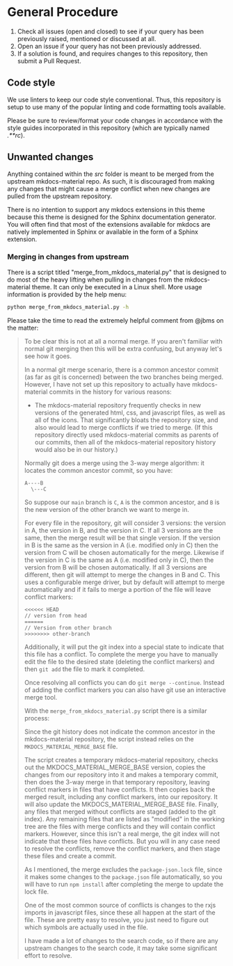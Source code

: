 # General Procedure

1. Check all issues (open and closed) to see if your query has been previously raised, mentioned or discussed at all.
2. Open an issue if your query has not been previously addressed.
3. If a solution is found, and requires changes to this repository, then submit a Pull Request.

## Code style

We use linters to keep our code style conventional. Thus, this repository is setup to use many of the popular linting and code formatting tools available.

Please be sure to review/format your code changes in accordance with the style guides incorporated in this repository (which are typically named _.**rc_).

## Unwanted changes

Anything contained within the _src_ folder is meant to be merged from the upstream mkdocs-material repo. As such, it is discouraged from making any changes that might cause a merge conflict when new changes are pulled from the upstream repository.

There is no intention to support any mkdocs extensions in this theme because this theme is designed for the Sphinx documentation generator. You will often find that most of the extensions available for mkdocs are natively implemented in Sphinx or available in the form of a Sphinx extension.

### Merging in changes from upstream

There is a script titled "merge_from_mkdocs_material.py" that is designed to do most of the heavy lifting when pulling in changes from the mkdocs-material theme. It can only be executed in a Linux shell. More usage information is provided by the help menu:

```sh
python merge_from_mkdocs_material.py -h
```

Please take the time to read the extremely helpful comment from @jbms on the matter:

> To be clear this is not at all a normal merge.  If you aren't familiar with normal git merging then this will be extra confusing, but anyway let's see how it goes.
>
> In a normal git merge scenario, there is a common ancestor commit (as far as git is concerned) between the two branches being merged.  However, I have not set up this repository to actually have mkdocs-material commits in the history for various reasons:
>
> - The mkdocs-material repository frequently checks in new versions of the generated html, css, and javascript files, as well as all of the icons.  That significantly bloats the repository size, and also would lead to merge conflicts if we tried to merge.  (If this repository directly used mkdocs-material commits as parents of our commits, then all of the mkdocs-material repository history would also be in our history.)
>
> Normally git does a merge using the 3-way merge algorithm: it locates the common ancestor commit, so you have:
>
> ```text
> A----B
>   \---C
> ```
>
> So suppose our `main` branch is `C`, `A` is the common ancestor, and `B` is the new version of the other branch we want to merge in.
>
> For every file in the repository, git will consider 3 versions: the version in A, the version in B, and the version in C.  If all 3 versions are the same, then the merge result will be that single version.  If the version in B is the same as the version in A (i.e. modified only in C) then the version from C will be chosen automatically for the merge.  Likewise if the version in C is the same as A (i.e. modified only in C), then the version from B will be chosen automatically.  If all 3 versions are different, then git will attempt to merge the changes in B and C.  This uses a configurable merge driver, but by default will attempt to merge automatically and if it fails to merge a portion of the file will leave conflict markers:
>
> ```text
> <<<<<< HEAD
> // version from head
> ======
> // Version from other branch
> >>>>>>>> other-branch
> ```
>
> Additionally, it will put the git index into a special state to indicate that this file has a conflict.  To complete the merge you have to manually edit the file to the desired state (deleting the conflict markers) and then `git add` the file to mark it completed.
>
> Once resolving all conflicts you can do `git merge --continue`.  Instead of adding the conflict markers you can also have git use an interactive merge tool.
>
> With the `merge_from_mkdocs_material.py` script there is a similar process:
>
> Since the git history does not indicate the common ancestor in the mkdocs-material repository, the script instead relies on the `MKDOCS_MATERIAL_MERGE_BASE` file.
>
> The script creates a temporary mkdocs-material repository, checks out the MKDOCS_MATERIAL_MERGE_BASE  version, copies the changes from our repository into it and makes a temporary commit, then does the 3-way merge in that temporary repository, leaving conflict markers in files that have conflicts.  It then copies back the merged result, including any conflict markers, into our repository.  It will also update the MKDOCS_MATERIAL_MERGE_BASE file.  Finally, any files that merged without conflicts are staged (added to the git index).  Any remaining files that are listed as "modified" in the working tree are the files with merge conflicts and they will contain conflict markers.  However, since this isn't a real merge, the git index will not indicate that these files have conflicts.  But you will in any case need to resolve the conflicts, remove the conflict markers, and then stage these files and create a commit.
>
> As I mentioned, the merge excludes the `package-json.lock` file, since it makes some changes to the `package.json` file automatically, so you will have to run `npm install` after completing the merge to update the lock file.
>
> One of the most common source of conflicts is changes to the rxjs imports in javascript files, since these all happen at the start of the file.  These are pretty easy to resolve, you just need to figure out which symbols are actually used in the file.
>
> I have made a lot of changes to the search code, so if there are any upstream changes to the search code, it may take some significant effort to resolve.
